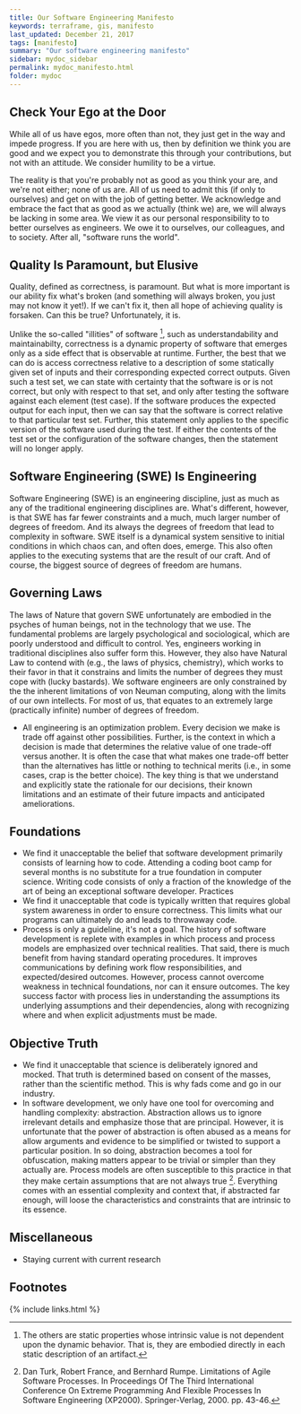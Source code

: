```yaml
---
title: Our Software Engineering Manifesto
keywords: terraframe, gis, manifesto
last_updated: December 21, 2017
tags: [manifesto]
summary: "Our software engineering manifesto"
sidebar: mydoc_sidebar
permalink: mydoc_manifesto.html
folder: mydoc
---
```


## Check Your Ego at the Door

While all of us have egos, more often than not, they just get in the way and impede progress. If you are here with us, then by definition we think you are good and we expect you to demonstrate this through your contributions, but not with an attitude. We consider humility to be a virtue.

The reality is that you're probably not as good as you think your are, and we're not either; none of us are. All of us need to admit this (if only to ourselves) and get on with the job of getting better. We acknowledge and embrace the fact that as good as we actually (think we) are, we will always be lacking in some area. We view it as our personal responsibility to to better ourselves as engineers. We owe it to ourselves, our colleagues, and to society. After all, "software runs the world".

## Quality Is Paramount, but Elusive

Quality, defined as correctness, is paramount. But what is more important is our ability fix what's broken (and something will always broken, you just may not know it yet!). If we can't fix it, then all hope of achieving quality is forsaken. Can this be true? Unfortunately, it is.

Unlike the so-called "illities" of software [^fn1], such as understandability and maintainabilty, correctness is a dynamic property of software that emerges only as a side effect that is observable at runtime. Further, the best that we can do is access correctness relative to a description of some statically given set of inputs and their corresponding expected correct outputs. Given such a test set, we can state with certainty that the software is or is not correct, but only with respect to that set, and only after testing the software against each element (test case). If the software produces the expected output for each input, then we can say that the software is correct relative to that particular test set. Further, this statement only applies to the specific version of the software used during the test. If either the contents of the test set or the configuration of the software changes, then the statement will no longer apply.

## Software Engineering (SWE) Is Engineering

Software Engineering (SWE) is an engineering discipline, just as much as any of the traditional engineering disciplines are. What's different, however, is that SWE has far fewer constraints and a much, much larger number of degrees of freedom. And its always the degrees of freedom that lead to complexity in software. SWE itself is a dynamical system sensitive to initial conditions in which chaos can, and often does, emerge. This also often applies to the executing systems that are the result of our craft. And of course, the biggest source of degrees of freedom are humans.

## Governing Laws

The laws of Nature that govern SWE unfortunately are embodied in the psyches of human beings, not in the technology that we use. The fundamental problems are largely psychological and sociological, which are poorly understood and difficult to control. Yes, engineers working in traditional disciplines also suffer form this. However, they also have Natural Law to contend with (e.g., the laws of physics, chemistry), which works to their favor in that it constrains and limits the number of degrees they must cope with (lucky bastards). We software engineers are only constrained by the the inherent limitations of von Neuman computing, along with the limits of our own intellects. For most of us, that equates to an extremely large (practically infinite) number of degrees of freedom.

* All engineering is an optimization problem. Every decision we make is trade off against other possibilities. Further, is the context in which a decision is made that determines the relative value of one trade-off versus another. It is often the case that what makes one trade-off better than the alternatives has little or nothing to technical merits (i.e., in some cases, crap is the better choice). The key thing is that we understand and explicitly state the rationale for our decisions, their known limitations and an estimate of their future impacts and anticipated ameliorations.

## Foundations

* We find it unacceptable the belief that software development primarily consists of learning how to code. Attending a coding boot camp for several months is no substitute for a true foundation in computer science. Writing code consists of only a fraction of the knowledge of the art of being an exceptional software developer.
Practices
* We find it unacceptable that code is typically written that requires global system awareness in order to ensure correctness. This limits what our programs can ultimately do and leads to throwaway code.
* Process is only a guideline, it's not a goal. The history of software development is replete with examples in which process and process models are emphasized over technical realities. That said, there is much benefit from having standard operating procedures. It improves communications by defining work flow responsibilities, and expected/desired outcomes. However, process cannot overcome weakness in technical foundations, nor can it ensure outcomes. The key success factor with process lies in understanding the assumptions its underlying assumptions and their dependencies, along with recognizing where and when explicit adjustments must be made.

## Objective Truth

* We find it unacceptable that science is deliberately ignored and mocked. That truth is determined based on consent of the masses, rather than the scientific method. This is why fads come and go in our industry.
* In software development, we only have one tool for overcoming and handling complexity:
abstraction. Abstraction allows us to ignore irrelevant details and emphasize those that are principal.
However, it is unfortunate that the power of abstraction is often abused as a means for allow
arguments and evidence to be simplified or twisted to support a particular position. In so doing,
abstraction becomes a tool for obfuscation, making matters appear to be trivial or simpler than they
actually are. Process models are often susceptible to this practice in that they make certain assumptions that are not always true [^fn2]. Everything comes with an essential complexity and context that, if abstracted far enough, will loose the characteristics and constraints that are intrinsic to its essence.

## Miscellaneous
* Staying current with current research


## Footnotes

[^fn1]: The others are static properties whose intrinsic value is not dependent upon the dynamic behavior. That is, they are embodied directly in each static description of an artifact.

[^fn2]: Dan Turk, Robert France, and Bernhard Rumpe. Limitations of Agile Software Processes. In Proceedings Of The Third International Conference On Extreme Programming And Flexible Processes In Software Engineering (XP2000). Springer-Verlag, 2000. pp. 43-46.

{% include links.html %}
